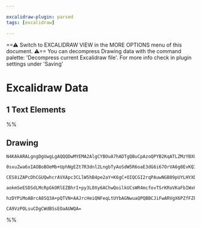 ```yaml
---

excalidraw-plugin: parsed
tags: [excalidraw]

---
```

==⚠  Switch to EXCALIDRAW VIEW in the MORE OPTIONS menu of this document. ⚠== You can decompress Drawing data with the command palette: 'Decompress current Excalidraw file'. For more info check in plugin settings under 'Saving'


# Excalidraw Data
## 1 Text Elements
%%
## Drawing
```compressed-json
N4KAkARALgngDgUwgLgAQQQDwMYEMA2AlgCYBOuA7hADTgQBuCpAzoQPYB2KqATLZMzYBXUtiRoIACyhQ4zZAHoFAc0JRJQgEYA6bGwC2CgF7N6hbEcK4OCtptbErHALRY8RMpWdx8Q1TdIEfARcZgRmBShcZQUebQBmbQAGGjoghH0EDihmbgBtcDBQMBKIEm4IChgAFigAdgBWBABlAHUAIWIABWIAMR4ARwaG9oA2ABFUkshYRArA7CiOZWCp

0sxuZwa6xIAOBoBOeMb+UphNgEZt7R3dnl2LngbTyAoSdW5R6oaE3dG6i67OrVA6g0EvKQIQjKaTcBoXbS7O4PJ4Q6wrcSoJIQ5hQUhsADWCAAwmx8GxSBUAMQXBC02lrSCaXDYAnKfFCDjEUnkykSPHWZhwXCBbKMiAAM0I+HwzVgqwkgg84tx+KJrXekm4fEKAjxhJa8sxECV5QhHJhHHCuTQ2N1EDYwuwanOaAuSTt0wg7OEcAAksQbag8gBd

CES8iZAPcDhCGUQwhcrAVXApc3CLlW5hB4pe2aY+K6gC+OIQCGI2rqPAuwNGB09pUYLHYXDQT2qEKbrE4ADlOGJuAdRjwDg07nUG5BCMxxukoOXuBKCGEIZoM8QAKLBTLZIOx+P2oRwYi4ecVt1V+KPOr7apfZ72ogcAkxuP4CHk1kLtBL/BhQpFuAYZ0LgcBwHKp6Yrm0CSBkxonqQL6nAwhAIBQ7QsmyHJcjyFLUhKBGEWsEDYCIopQH6876HK

aokmSeESDSdLMcRpGkORlEZBhrI+py3L0Xy6AChwQoilkUCsWR4mcfovTSrKRoVKaFbIWxHFUTRBoasQHxtqpUnZDJmlEnKMAKugymSex0lUQASsIlrWtwDYkQZFFUQA8k6LrcO6LlqTZGS9JwUC9Lg+jSq6qAXPp1mGVRwXZM0hBGJiPD+W5MkACpYFAACCRDKK26DBBKEmxepGQQaQ+XsWwFCwbg56oPu76FK5cXuRkG5cnldUNSEzUQCK+JUM

hzDYPiMoABrcA8SQ3A+pQTVN+AAJrcHeiQNFeqLtUYbAGNwuaQPQBBCJiFwARVgX6PZfFZkGEDYSp7XsiQyWpa+B6lO9/G8sd9rtGSQ1UsSBzg+D4q2QgyhxiK1IbuMSNIxA13tQFSX6kSXlQC2e5vshcCBGYwjMAA4qQH0pZirXIRG4UIDDSZU8sgNelkuCaMEzV4hdELYEQcDcHzCAQhwjMi6Q/P2sIUBPpiovo6UdgAFYIIszDNBLcAALJsMQ

CA9VzPOLsuCDgCWdBSsEOaAUWQA=
```
%%